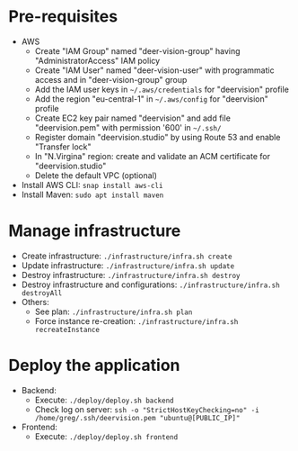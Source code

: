 # Pre-requisites
* AWS
  * Create "IAM Group" named "deer-vision-group" having "AdministratorAccess" IAM policy
  * Create "IAM User" named "deer-vision-user" with programmatic access and in "deer-vision-group" group
  * Add the IAM user keys in `~/.aws/credentials` for "deervision" profile
  * Add the region "eu-central-1" in `~/.aws/config` for "deervision" profile
  * Create EC2 key pair named "deervision" and add file "deervision.pem" with permission '600' in `~/.ssh/`
  * Register domain "deervision.studio" by using Route 53 and enable "Transfer lock"
  * In "N.Virgina" region: create and validate an ACM certificate for "deervision.studio"
  * Delete the default VPC (optional)
* Install AWS CLI: `snap install aws-cli`
* Install Maven: `sudo apt install maven`

# Manage infrastructure
* Create infrastructure: `./infrastructure/infra.sh create`
* Update infrastructure: `./infrastructure/infra.sh update`
* Destroy infrastructure: `./infrastructure/infra.sh destroy`
* Destroy infrastructure and configurations: `./infrastructure/infra.sh destroyAll`
* Others:
  * See plan: `./infrastructure/infra.sh plan`
  * Force instance re-creation: `./infrastructure/infra.sh recreateInstance`

# Deploy the application
* Backend:
  * Execute: `./deploy/deploy.sh backend`
  * Check log on server: `ssh -o "StrictHostKeyChecking=no" -i /home/greg/.ssh/deervision.pem "ubuntu@[PUBLIC_IP]"`
* Frontend:
  * Execute: `./deploy/deploy.sh frontend`
